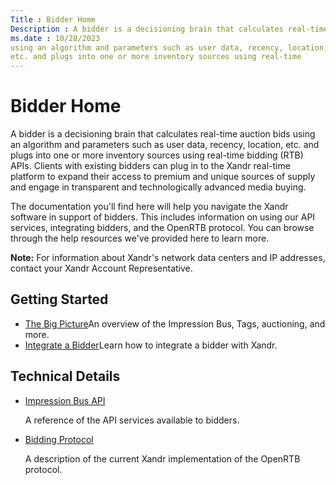 ```yaml
---
Title : Bidder Home
Description : A bidder is a decisioning brain that calculates real-time auction bids
ms.date : 10/28/2023
using an algorithm and parameters such as user data, recency, location,
etc. and plugs into one or more inventory sources using real-time
---
```



# Bidder Home



A bidder is a decisioning brain that calculates real-time auction bids
using an algorithm and parameters such as user data, recency, location,
etc. and plugs into one or more inventory sources using real-time
bidding (RTB) APIs. Clients with existing bidders can plug in to the
Xandr real-time platform to expand their access to premium and unique
sources of supply and engage in transparent and technologically advanced
media buying.

The documentation you'll find here will help you navigate the Xandr
software in support of bidders. This includes information on using our
API services, integrating bidders, and the OpenRTB protocol. You can
browse through the help resources we've provided here to learn more.




<b>Note:</b> For information about Xandr's
network data centers and IP addresses, contact your Xandr Account
Representative.







## Getting Started



- <a
  href="the-big-picture.md"
  class="xref" target="_blank">The Big Picture</a>An overview of the
  Impression Bus, Tags, auctioning, and more.
- <a
  href="integrate-a-bidder.md"
  class="xref" target="_blank">Integrate a Bidder</a>Learn how to
  integrate a bidder with Xandr.







## Technical Details

- <a
  href="impression-bus-api.md"
  class="xref" target="_blank">Impression Bus API</a>

  A reference of the API services available to bidders.

- <a
  href="bidding-protocol.md"
  class="xref" target="_blank">Bidding Protocol</a>

  A description of the current Xandr implementation of the OpenRTB
  protocol.







